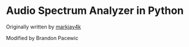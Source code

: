 # Audio Spectrum Analyzer in Python

Originally written by [markjay4k](https://github.com/markjay4k)

Modified by Brandon Pacewic